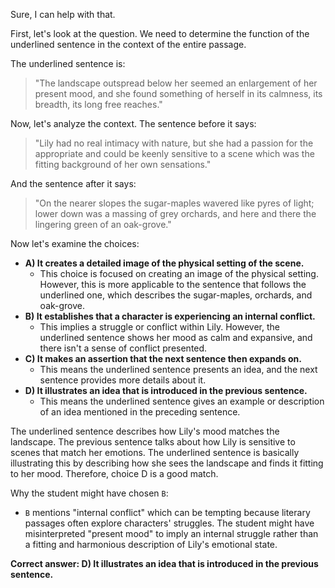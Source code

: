 Sure, I can help with that.

First, let's look at the question. We need to determine the function of the underlined sentence in the context of the entire passage.

The underlined sentence is:
> "The landscape outspread below her seemed an enlargement of her present mood, and she found something of herself in its calmness, its breadth, its long free reaches."

Now, let's analyze the context. The sentence before it says:
> "Lily had no real intimacy with nature, but she had a passion for the appropriate and could be keenly sensitive to a scene which was the fitting background of her own sensations."

And the sentence after it says:
> "On the nearer slopes the sugar-maples wavered like pyres of light; lower down was a massing of grey orchards, and here and there the lingering green of an oak-grove."

Now let's examine the choices:
- **A) It creates a detailed image of the physical setting of the scene.**
  - This choice is focused on creating an image of the physical setting. However, this is more applicable to the sentence that follows the underlined one, which describes the sugar-maples, orchards, and oak-grove.
- **B) It establishes that a character is experiencing an internal conflict.**
  - This implies a struggle or conflict within Lily. However, the underlined sentence shows her mood as calm and expansive, and there isn't a sense of conflict presented.
- **C) It makes an assertion that the next sentence then expands on.**
  - This means the underlined sentence presents an idea, and the next sentence provides more details about it.
- **D) It illustrates an idea that is introduced in the previous sentence.**
  - This means the underlined sentence gives an example or description of an idea mentioned in the preceding sentence.

The underlined sentence describes how Lily's mood matches the landscape. The previous sentence talks about how Lily is sensitive to scenes that match her emotions. The underlined sentence is basically illustrating this by describing how she sees the landscape and finds it fitting to her mood. Therefore, choice D is a good match.

Why the student might have chosen `B`:
- `B` mentions "internal conflict" which can be tempting because literary passages often explore characters' struggles. The student might have misinterpreted "present mood" to imply an internal struggle rather than a fitting and harmonious description of Lily's emotional state.

**Correct answer: D) It illustrates an idea that is introduced in the previous sentence.**